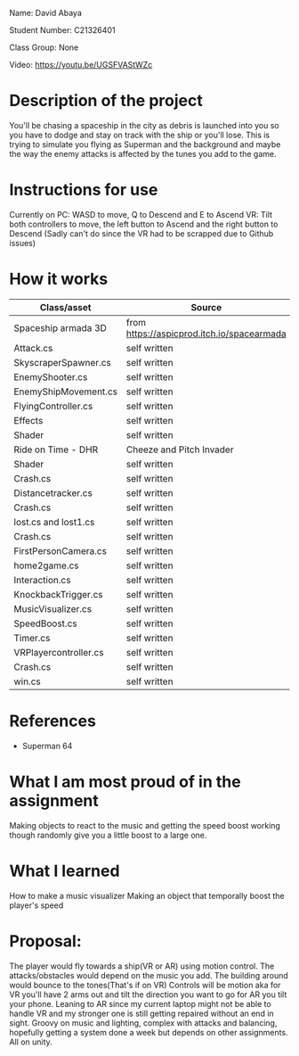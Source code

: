 Name: David Abaya

Student Number: C21326401

Class Group: None

Video: https://youtu.be/UGSFVAStWZc
# Description of the project
You'll be chasing a spaceship in the city as debris is launched into you so you have to dodge and stay on track with the ship or you'll lose. This is trying to simulate you flying as Superman and the background and maybe the way the enemy attacks is affected by the tunes you add to the game.
# Instructions for use
Currently on PC: WASD to move, Q to Descend and E to Ascend
VR: Tilt both controllers to move, the left button to Ascend and the right button to Descend (Sadly can't do since the VR had to be scrapped due to Github issues)
# How it works
| Class/asset | Source |
|-----------|-----------|
| Spaceship armada 3D | from https://aspicprod.itch.io/spacearmada|
| Attack.cs | self written |
| SkyscraperSpawner.cs | self written |
| EnemyShooter.cs | self written |
| EnemyShipMovement.cs | self written |
| FlyingController.cs | self written |
| Effects | self written |
| Shader | self written |
|  Ride on Time - DHR | Cheeze and Pitch Invader |
| Shader | self written |
| Crash.cs | self written |
| Distancetracker.cs | self written |
| Crash.cs | self written |
| lost.cs and lost1.cs| self written |
| Crash.cs | self written |
| FirstPersonCamera.cs | self written |
| home2game.cs | self written |
| Interaction.cs | self written |
| KnockbackTrigger.cs | self written |
| MusicVisualizer.cs | self written |
| SpeedBoost.cs | self written |
| Timer.cs | self written |
| VRPlayercontroller.cs | self written |
| Crash.cs | self written |
| win.cs | self written |

# References
* Superman 64
 # What I am most proud of in the assignment
 Making objects to react to the music and getting the speed boost working though randomly give you a little boost to a large one.
# What I learned
How to make a music visualizer
Making an object that temporally boost the player's speed
# Proposal:
The player would fly towards a ship(VR or AR) using motion control. The attacks/obstacles would depend on the music you add. The building around would bounce to the tones(That's if on VR) Controls will be motion aka for VR you'll have 2 arms out and tilt the direction you want to go for AR you tilt your phone. Leaning to AR since my current laptop might not be able to handle VR and my stronger one is still getting repaired without an end in sight. Groovy on music and lighting, complex with attacks and balancing, hopefully getting a system done a week but depends on other assignments. All on unity.
